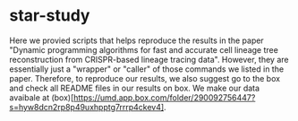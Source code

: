 # star-study
Here we provied scripts that helps reproduce the results in the paper "Dynamic programming algorithms for fast and accurate cell lineage tree reconstruction from CRISPR-based lineage tracing data". However, they are essentially just a "wrapper" or "caller" of those commands we listed in the paper. Therefore, to reproduce our results, we also suggest go to the box and check all README files in our results on box.
We make our data avaibale at (box)[https://umd.app.box.com/folder/290092756447?s=hyw8dcn2rp8p49uxhpptg7rrrp4ckev4]. 